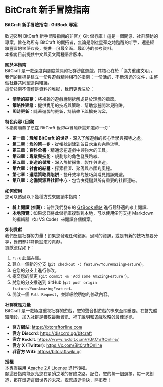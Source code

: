 # BitCraft 新手冒險指南

#### BitCraft 新手冒險指南 - GitBook 專案

歡迎來到 BitCraft 新手冒險指南的非官方 Git 儲存庫！這是一個開源、社群驅動的專案，旨在為所有 BitCraft 的開拓者，無論是剛從星殞之地甦醒的新手，還是經驗豐富的聚落市長，提供一份最全面、最即時的參考資料。
<br>
本指南目前提供中文與英文兩種語言版本。

**關於本指南**
<br>
BitCraft 是一款深度與廣度兼具的社群沙盒遊戲，其核心在於「協力重建文明」。我們的目標是建立一份與遊戲精神相符的指南：一份活的、不斷演進的文件，由整個社群共同塑造與維護。
<br>
這份指南不僅僅是資料的堆砌，我們更專注於：

- **清晰的結構**：將複雜的遊戲機制拆解成易於理解的章節。
- **策略性建議**：提供實用的技巧與策略，幫助您避開常見陷阱。
- **即時更新**：隨著遊戲的更新，持續修正與擴充內容。

**特色內容 (目錄)**
<br>
本指南涵蓋了您在 BitCraft 世界中冒險所需知道的一切：

- **第一章：理解 BitCraft 的世界** - 深入了解遊戲的核心哲學與獨特之處。
- **第二章：您的第一步** - 從帳號創建到首日求生的完整流程。
- **第三章：百科全書** - 精通您在遊戲中最強大的工具。
- **第四章：專業與技能** - 規劃您的角色發展路線。
- **第五章：創造的循環** - 深入解析採集、製作與建造。
- **第六章：社會的結構** - 探索經濟、聚落與帝國的奧秘。
- **第七章：進階策略與陷阱** - 提升效率的技巧與常見錯誤規避。
- **第八章：必備資源與社群中心** - 包含快捷鍵與所有重要的社群連結。

**如何使用**
<br>
您可以透過以下幾種方式來閱讀本指南：

- **線上閱讀 (推薦)**：前往我們發布的 [GitBook 網站](https://semantic-cosmos.gitbook.io/bitcraft-beginners-adventure-guide/) 進行最舒適的線上閱讀。
- **本地預覽**：如果您已將此儲存庫複製到本地，可以使用任何支援 Markdown 的編輯器（如 VS Code）來閱讀各個檔案。

**如何貢獻**
<br>
我們堅信社群的力量！如果您發現任何錯誤、過時的資訊，或是有新的技巧想要分享，我們都非常歡迎您的貢獻。
<br>
貢獻流程如下：

1.  `Fork` [此儲存庫](https://github.com/cosmo-chang-1701/bitcraft-beginner-guide)。
2.  建立一個新的分支 (`git checkout -b feature/YourAmazingFeature`)。
3.  在您的分支上進行修改。
4.  提交您的變更 (`git commit -m 'Add some AmazingFeature'`)。
5.  將您的分支推送到 GitHub (`git push origin feature/YourAmazingFeature`)。
6.  開啟一個 `Pull Request`，並詳細說明您的修改內容。

**社群就是力量**
<br>
BitCraft 是一款極度重視社群的遊戲，您的聲音對遊戲的未來至關重要。在搶先體驗階段，加入社群是獲取最新資訊、補丁說明和遊戲攻略的最佳途徑。

- **官方網站**: <https://bitcraftonline.com>
- **官方 Discord**: <https://discord.gg/bitcraft>
- **官方 Reddit**: <https://www.reddit.com/r/BitCraftOnline/>
- **官方 X (Twitter)**: <https://x.com/BitCraftOnline>
- **非官方 Wiki**: <https://bitcraft.wiki.gg>

**授權**
<br>
本專案採用 [Apache 2.0 License](https://www.apache.org/licenses/LICENSE-2.0) 進行授權。
<br>
願這份指南能照亮您在星殞之地的冒險之路。記住，您的每一個選擇，每一次創造，都在塑造這個世界的未來。祝您旅途愉快，開拓者！
